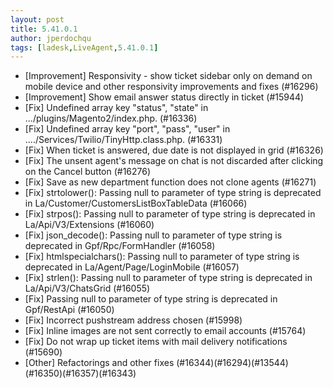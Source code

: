 ```yaml
---
layout: post
title: 5.41.0.1
author: jperdochqu
tags: [ladesk,LiveAgent,5.41.0.1]
---
```

- [Improvement] Responsivity - show ticket sidebar only on demand on mobile device and other responsivity improvements and fixes (#16296)
- [Improvement] Show email answer status directly in ticket (#15944)
- [Fix] Undefined array key "status", "state" in .../plugins/Magento2/index.php. (#16336)
- [Fix] Undefined array key "port", "pass", "user" in ..../Services/Twilio/TinyHttp.class.php. (#16331)
- [Fix] When ticket is answered, due date is not displayed in grid (#16326)
- [Fix] The unsent agent's message on chat is not discarded after clicking on the Cancel button (#16276)
- [Fix] Save as new department function does not clone agents (#16271)
- [Fix] strtolower(): Passing null to parameter of type string is deprecated in La/Customer/CustomersListBoxTableData (#16066)
- [Fix] strpos(): Passing null to parameter of type string is deprecated in La/Api/V3/Extensions (#16060)
- [Fix] json_decode(): Passing null to parameter of type string is deprecated in Gpf/Rpc/FormHandler (#16058)
- [Fix] htmlspecialchars(): Passing null to parameter of type string is deprecated in La/Agent/Page/LoginMobile (#16057)
- [Fix] strlen(): Passing null to parameter of type string is deprecated in La/Api/V3/ChatsGrid (#16055)
- [Fix] Passing null to parameter of type string is deprecated in Gpf/RestApi (#16050)
- [Fix] Incorrect pushstream address chosen (#15998)
- [Fix] Inline images are not sent correctly to email accounts (#15764)
- [Fix] Do not wrap up ticket items with mail delivery notifications (#15690)
- [Other] Refactorings and other fixes (#16344)(#16294)(#13544)(#16350)(#16357)(#16343)
